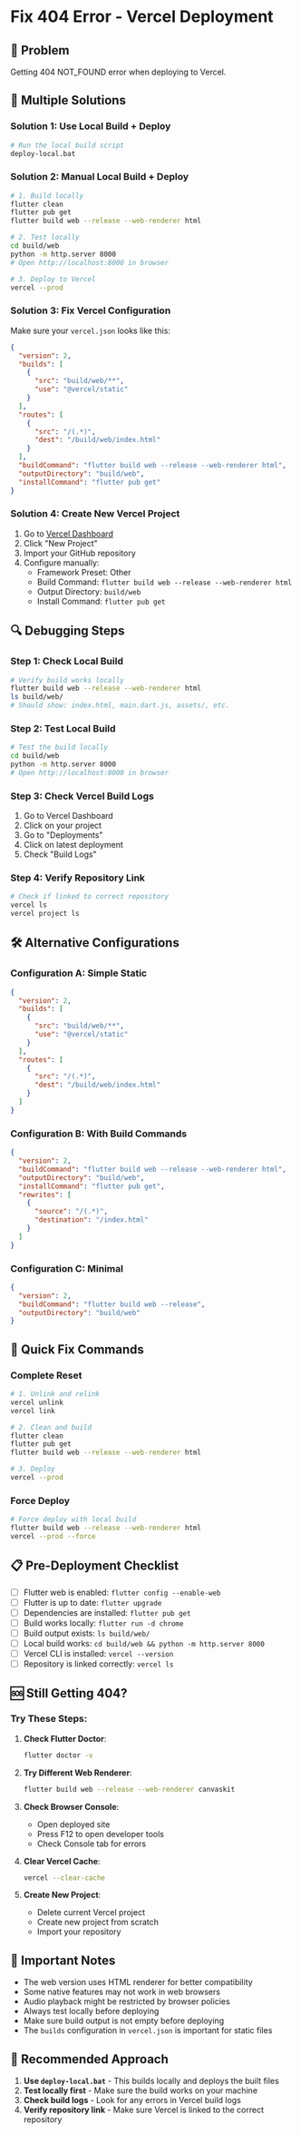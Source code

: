 # Fix 404 Error - Vercel Deployment

## 🚨 Problem
Getting 404 NOT_FOUND error when deploying to Vercel.

## 🔧 Multiple Solutions

### Solution 1: Use Local Build + Deploy
```bash
# Run the local build script
deploy-local.bat
```

### Solution 2: Manual Local Build + Deploy
```bash
# 1. Build locally
flutter clean
flutter pub get
flutter build web --release --web-renderer html

# 2. Test locally
cd build/web
python -m http.server 8000
# Open http://localhost:8000 in browser

# 3. Deploy to Vercel
vercel --prod
```

### Solution 3: Fix Vercel Configuration
Make sure your `vercel.json` looks like this:
```json
{
  "version": 2,
  "builds": [
    {
      "src": "build/web/**",
      "use": "@vercel/static"
    }
  ],
  "routes": [
    {
      "src": "/(.*)",
      "dest": "/build/web/index.html"
    }
  ],
  "buildCommand": "flutter build web --release --web-renderer html",
  "outputDirectory": "build/web",
  "installCommand": "flutter pub get"
}
```

### Solution 4: Create New Vercel Project
1. Go to [Vercel Dashboard](https://vercel.com/dashboard)
2. Click "New Project"
3. Import your GitHub repository
4. Configure manually:
   - Framework Preset: Other
   - Build Command: `flutter build web --release --web-renderer html`
   - Output Directory: `build/web`
   - Install Command: `flutter pub get`

## 🔍 Debugging Steps

### Step 1: Check Local Build
```bash
# Verify build works locally
flutter build web --release --web-renderer html
ls build/web/
# Should show: index.html, main.dart.js, assets/, etc.
```

### Step 2: Test Local Build
```bash
# Test the build locally
cd build/web
python -m http.server 8000
# Open http://localhost:8000 in browser
```

### Step 3: Check Vercel Build Logs
1. Go to Vercel Dashboard
2. Click on your project
3. Go to "Deployments"
4. Click on latest deployment
5. Check "Build Logs"

### Step 4: Verify Repository Link
```bash
# Check if linked to correct repository
vercel ls
vercel project ls
```

## 🛠️ Alternative Configurations

### Configuration A: Simple Static
```json
{
  "version": 2,
  "builds": [
    {
      "src": "build/web/**",
      "use": "@vercel/static"
    }
  ],
  "routes": [
    {
      "src": "/(.*)",
      "dest": "/build/web/index.html"
    }
  ]
}
```

### Configuration B: With Build Commands
```json
{
  "version": 2,
  "buildCommand": "flutter build web --release --web-renderer html",
  "outputDirectory": "build/web",
  "installCommand": "flutter pub get",
  "rewrites": [
    {
      "source": "/(.*)",
      "destination": "/index.html"
    }
  ]
}
```

### Configuration C: Minimal
```json
{
  "version": 2,
  "buildCommand": "flutter build web --release",
  "outputDirectory": "build/web"
}
```

## 🚀 Quick Fix Commands

### Complete Reset
```bash
# 1. Unlink and relink
vercel unlink
vercel link

# 2. Clean and build
flutter clean
flutter pub get
flutter build web --release --web-renderer html

# 3. Deploy
vercel --prod
```

### Force Deploy
```bash
# Force deploy with local build
flutter build web --release --web-renderer html
vercel --prod --force
```

## 📋 Pre-Deployment Checklist

- [ ] Flutter web is enabled: `flutter config --enable-web`
- [ ] Flutter is up to date: `flutter upgrade`
- [ ] Dependencies are installed: `flutter pub get`
- [ ] Build works locally: `flutter run -d chrome`
- [ ] Build output exists: `ls build/web/`
- [ ] Local build works: `cd build/web && python -m http.server 8000`
- [ ] Vercel CLI is installed: `vercel --version`
- [ ] Repository is linked correctly: `vercel ls`

## 🆘 Still Getting 404?

### Try These Steps:

1. **Check Flutter Doctor**:
   ```bash
   flutter doctor -v
   ```

2. **Try Different Web Renderer**:
   ```bash
   flutter build web --release --web-renderer canvaskit
   ```

3. **Check Browser Console**:
   - Open deployed site
   - Press F12 to open developer tools
   - Check Console tab for errors

4. **Clear Vercel Cache**:
   ```bash
   vercel --clear-cache
   ```

5. **Create New Project**:
   - Delete current Vercel project
   - Create new project from scratch
   - Import your repository

## 📝 Important Notes

- The web version uses HTML renderer for better compatibility
- Some native features may not work in web browsers
- Audio playback might be restricted by browser policies
- Always test locally before deploying
- Make sure build output is not empty before deploying
- The `builds` configuration in `vercel.json` is important for static files

## 🎯 Recommended Approach

1. **Use `deploy-local.bat`** - This builds locally and deploys the built files
2. **Test locally first** - Make sure the build works on your machine
3. **Check build logs** - Look for any errors in Vercel build logs
4. **Verify repository link** - Make sure Vercel is linked to the correct repository
